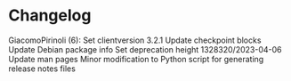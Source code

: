 Changelog
=========

GiacomoPirinoli (6):
      Set clientversion 3.2.1
      Update checkpoint blocks
      Update Debian package info
      Set deprecation height 1328320/2023-04-06
      Update man pages
      Minor modification to Python script for generating release notes files

